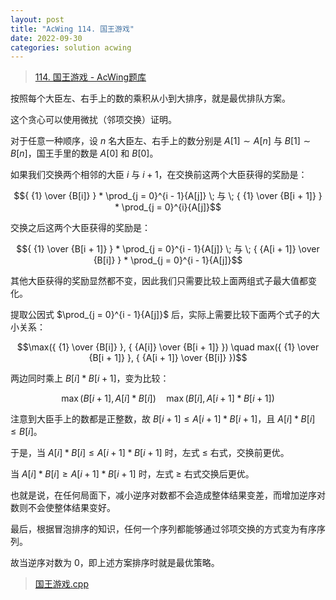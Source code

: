 ```yaml
---
layout: post
title: "AcWing 114. 国王游戏"
date: 2022-09-30
categories: solution acwing
---
```


> <a href="https://www.acwing.com/problem/content/116/" target="_blank">114. 国王游戏 - AcWing题库</a>

按照每个大臣左、右手上的数的乘积从小到大排序，就是最优排队方案。

这个贪心可以使用微扰（邻项交换）证明。

对于任意一种顺序，设 $n$ 名大臣左、右手上的数分别是 $A[1] \sim A[n]$ 与 $B[1] \sim B[n]$，国王手里的数是 $A[0]$ 和 $B[0]$。

如果我们交换两个相邻的大臣 $i$ 与 $i + 1$，在交换前这两个大臣获得的奖励是：

$${ {1} \over {B[i]} } * \prod_{j = 0}^{i - 1}{A[j]} \; 与 \; { {1} \over {B[i + 1]} } * \prod_{j = 0}^{i}{A[j]}$$

交换之后这两个大臣获得的奖励是：

$${ {1} \over {B[i + 1]} } * \prod_{j = 0}^{i - 1}{A[j]} \; 与 \; { {A[i + 1]} \over {B[i]} } * \prod_{j = 0}^{i - 1}{A[j]}$$

其他大臣获得的奖励显然都不变，因此我们只需要比较上面两组式子最大值都变化。

提取公因式 $\prod_{j = 0}^{i - 1}{A[j]}$ 后，实际上需要比较下面两个式子的大小关系：

$$\max({ {1} \over {B[i]} }, { {A[i]} \over {B[i + 1]} }) \quad max({ {1} \over {B[i + 1]} }, { {A[i + 1]} \over {B[i]} })$$

两边同时乘上 $B[i] * B[i + 1]$，变为比较：

$$\max(B[i + 1], A[i] * B[i]) \quad \max(B[i], A[i + 1] * B[i + 1])$$

注意到大臣手上的数都是正整数，故 $B[i + 1] \leq A[i + 1] * B[i + 1]$，且 $A[i] * B[i] \leq B[i]$。

于是，当 $A[i] * B[i] \leq A[i + 1] * B[i + 1]$ 时，左式 $\leq$ 右式，交换前更优。

当 $A[i] * B[i] \geq A[i + 1] * B[i + 1]$ 时，左式 $\geq$ 右式交换后更优。

也就是说，在任何局面下，减小逆序对数都不会造成整体结果变差，而增加逆序对数则不会使整体结果变好。

最后，根据冒泡排序的知识，任何一个序列都能够通过邻项交换的方式变为有序序列。

故当逆序对数为 $0$，即上述方案排序时就是最优策略。

> <a href="https://gitee.com/lyccrius/oi/blob/master/AcWing/114/国王游戏.cpp" target="_blank">国王游戏.cpp</a>